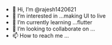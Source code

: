 - 👋 Hi, I’m @rajesh1420621
- 👀 I’m interested in ...making UI to live
- 🌱 I’m currently learning ...flutter
- 💞️ I’m looking to collaborate on ...
- 📫 How to reach me ...

<!---
rajesh1420621/rajesh1420621 is a ✨ special ✨ repository because its `README.md` (this file) appears on your GitHub profile.
You can click the Preview link to take a look at your changes.
--->
